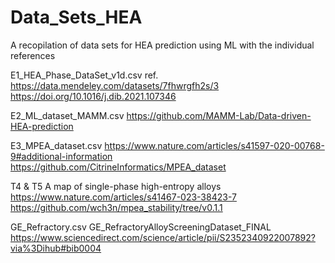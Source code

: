 # Data_Sets_HEA
A recopilation of data sets for HEA prediction using ML with the individual references

E1_HEA_Phase_DataSet_v1d.csv ref. https://data.mendeley.com/datasets/7fhwrgfh2s/3 https://doi.org/10.1016/j.dib.2021.107346

E2_ML_dataset_MAMM.csv https://github.com/MAMM-Lab/Data-driven-HEA-prediction

E3_MPEA_dataset.csv https://www.nature.com/articles/s41597-020-00768-9#additional-information https://github.com/CitrineInformatics/MPEA_dataset 

T4 & T5 A map of single-phase high-entropy alloys https://www.nature.com/articles/s41467-023-38423-7 https://github.com/wch3n/mpea_stability/tree/v0.1.1 

GE_Refractory.csv GE_RefractoryAlloyScreeningDataset_FINAL https://www.sciencedirect.com/science/article/pii/S2352340922007892?via%3Dihub#bib0004



